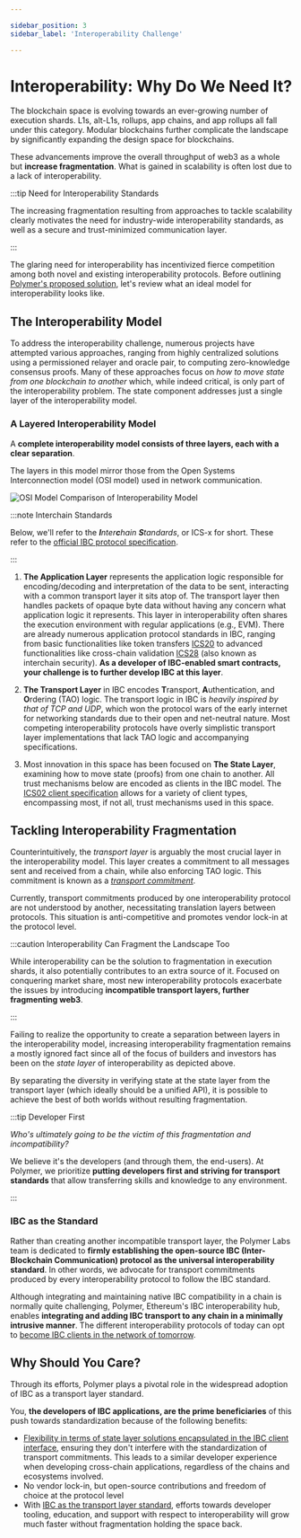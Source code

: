 ```yaml
---

sidebar_position: 3
sidebar_label: 'Interoperability Challenge'

---
```


# Interoperability: Why Do We Need It?

The blockchain space is evolving towards an ever-growing number of execution shards. L1s, alt-L1s, rollups, app chains, and app rollups all fall under this category. Modular blockchains further complicate the landscape by significantly expanding the design space for blockchains.

These advancements improve the overall throughput of web3 as a whole but **increase fragmentation**. What is gained in scalability is often lost due to a lack of interoperability.

:::tip Need for Interoperability Standards

The increasing fragmentation resulting from approaches to tackle scalability clearly motivates the need for industry-wide interoperability standards, as well as a secure and trust-minimized communication layer.

:::

The glaring need for interoperability has incentivized fierce competition among both novel and existing interoperability protocols. Before outlining [Polymer's proposed solution](polymer.md), let's review what an ideal model for interoperability looks like.

## The Interoperability Model

To address the interoperability challenge, numerous projects have attempted various approaches, ranging from highly centralized solutions using a permissioned relayer and oracle pair, to computing zero-knowledge consensus proofs. Many of these approaches focus on _how to move state from one blockchain to another_ which, while indeed critical, is only part of the interoperability problem. The state component addresses just a single layer of the interoperability model.

### A Layered Interoperability Model

A **complete interoperability model consists of three layers, each with a clear separation**.

The layers in this model mirror those from the Open Systems Interconnection model (OSI model) used in network communication.

![OSI Model Comparison of Interoperability Model](../../../static/img/background/OSI-comp.png)

:::note Interchain Standards

Below, we'll refer to the _**I**nter**c**hain **S**tandards_, or ICS-x for short. These refer to the [official IBC protocol specification](https://github.com/cosmos/ibc).

:::

1. **The Application Layer** represents the application logic responsible for encoding/decoding and interpretation of the data to be sent, interacting with a common transport layer it sits atop of. The transport layer then handles packets of opaque byte data without having any concern what application logic it represents. This layer in interoperability often shares the execution environment with regular applications (e.g., EVM). There are already numerous application protocol standards in IBC, ranging from basic functionalities like token transfers [ICS20](https://github.com/cosmos/ibc/tree/main/spec/app/ics-020-fungible-token-transfer) to advanced functionalities like cross-chain validation [ICS28](https://github.com/cosmos/ibc/tree/main/spec/app/ics-028-cross-chain-validation) (also known as interchain security). **As a developer of IBC-enabled smart contracts, your challenge is to further develop IBC at this layer**.

2. **The Transport Layer** in IBC encodes **T**ransport, **A**uthentication, and **O**rdering (TAO) logic. The transport logic in IBC is _heavily inspired by that of TCP and UDP_, which won the protocol wars of the early internet for networking standards due to their open and net-neutral nature. Most competing interoperability protocols have overly simplistic transport layer implementations that lack TAO logic and accompanying specifications.

3. Most innovation in this space has been focused on **The State Layer**, examining how to move state (proofs) from one chain to another. All trust mechanisms below are encoded as clients in the IBC model. The [ICS02 client specification](https://github.com/cosmos/ibc/tree/main/spec/core/ics-002-client-semantics) allows for a variety of client types, encompassing most, if not all, trust mechanisms used in this space.

## Tackling Interoperability Fragmentation

Counterintuitively, the _transport layer_ is arguably the most crucial layer in the interoperability model. This layer creates a commitment to all messages sent and received from a chain, while also enforcing TAO logic. This commitment is known as a [_transport commitment_](../concepts/vibc/clients.md#fork-handling-and-virtual-roots).

Currently, transport commitments produced by one interoperability protocol are not understood by another, necessitating translation layers between protocols. This situation is anti-competitive and promotes vendor lock-in at the protocol level.

:::caution Interoperability Can Fragment the Landscape Too

While interoperability can be the solution to fragmentation in execution shards, it also potentially contributes to an extra source of it. Focused on conquering market share, most new interoperability protocols exacerbate the issues by introducing **incompatible transport layers, further fragmenting web3**.

:::

Failing to realize the opportunity to create a separation between layers in the interoperability model, increasing interoperability fragmentation remains a mostly ignored fact since all of the focus of builders and investors has been on the _state layer_ of interoperability as depicted above. 

By separating the diversity in verifying state at the state layer from the transport layer (which ideally should be a unified API), it is possible to achieve the best of both worlds without resulting fragmentation.

:::tip Developer First

_Who's ultimately going to be the victim of this fragmentation and incompatibility?_

We believe it's the developers (and through them, the end-users). At Polymer, we prioritize **putting developers first and striving for transport standards** that allow transferring skills and knowledge to any environment.

:::

<!-- ### Incentivization

Additionally, there are no protocol-level incentives that encourage open participation of clients at the state layer.

:::note Client Incentivization

With some of the IBC innovations that the Polymer Labs team is working on, client update incentivization will happen _in protocol_, ensuring an open market for clients.

::: -->

### IBC as the Standard

Rather than creating another incompatible transport layer, the Polymer Labs team is dedicated to **firmly establishing the open-source IBC (Inter-Blockchain Communication) protocol as the universal interoperability standard**. In other words, we advocate for transport commitments produced by every interoperability protocol to follow the IBC standard.

Although integrating and maintaining native IBC compatibility in a chain is normally quite challenging, Polymer, Ethereum's IBC interoperability hub, enables **integrating and adding IBC transport to any chain in a minimally intrusive manner**. The different interoperability protocols of today can opt to [become IBC clients in the network of tomorrow](../concepts/ibc/ibc-clients.md).


## Why Should You Care?

Through its efforts, Polymer plays a pivotal role in the widespread adoption of IBC as a transport layer standard.

You, **the developers of IBC applications, are the prime beneficiaries** of this push towards standardization because of the following benefits:

- [Flexibility in terms of state layer solutions encapsulated in the IBC client interface](../concepts/ibc/ibc-clients.md), ensuring they don't interfere with the standardization of transport commitments. This leads to a similar developer experience when developing cross-chain applications, regardless of the chains and ecosystems involved.
- No vendor lock-in, but open-source contributions and freedom of choice at the protocol level
- With [IBC as the transport layer standard](../concepts/ibc/ibc.md), efforts towards developer tooling, education, and support with respect to interoperability will grow much faster without fragmentation holding the space back.



